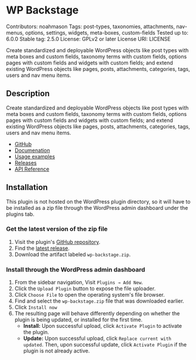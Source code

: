# WP Backstage

Contributors: noahmason
Tags: post-types, taxonomies, attachments, nav-menus, options, settings, widgets, meta-boxes, custom-fields
Tested up to: 6.0.0
Stable tag: 2.5.0
License: GPLv2 or later
License URI: LICENSE
 
Create standardized and deployable WordPress objects like post types with meta boxes and custom fields, taxonomy terms with custom fields, options pages with custom fields and widgets with custom fields; and extend existing WordPress objects like pages, posts, attachments, categories, tags, users and nav menu items.

## Description

Create standardized and deployable WordPress objects like post types with meta boxes and custom fields, taxonomy terms with custom fields, options pages with custom fields and widgets with custom fields; and extend existing WordPress objects like pages, posts, attachments, categories, tags, users and nav menu items.

- [GitHub](https://github.com/dreamsicle-io/wp-backstage)
- [Documenation](https://github.com/dreamsicle-io/wp-backstage/wiki)
- [Usage examples](https://github.com/dreamsicle-io/wp-backstage/blob/master/examples/tests.php)
- [Releases](https://github.com/dreamsicle-io/wp-backstage/releases)
- [API Reference](https://wpbackstage.dreamsicle.io/reference)

## Installation

This plugin is not hosted on the WordPress plugin directory, so it will have to be installed as a zip file through the WordPress admin dashboard under the plugins tab.

### Get the latest version of the zip file

1. Visit the plugin's [GitHub repository](https://github.com/dreamsicle-io/wp-backstage).
2. Find the [latest release](https://github.com/dreamsicle-io/wp-backstage/releases).
3. Download the artifact labeled `wp-backstage.zip`.

### Install through the WordPress admin dashboard

1. From the sidebar navigation, Visit `Plugins → Add New`.
2. Click the `Upload Plugin` button to expose the file uploader.
3. Click `Choose File` to open the operating system's file browser.
4. Find and select the `wp-backstage.zip` file that was downloaded earlier.
5. Click `Install now`
6. The resulting page will behave differently depending on whether the plugin is being updated, or installed for the first time.
	- **Install:** Upon successful upload, click `Activate Plugin` to activate the plugin.
	- **Update:** Upon successful upload, click `Replace current with updated`. Then, upon successful update, click `Activate Plugin` if the plugin is not already active.
